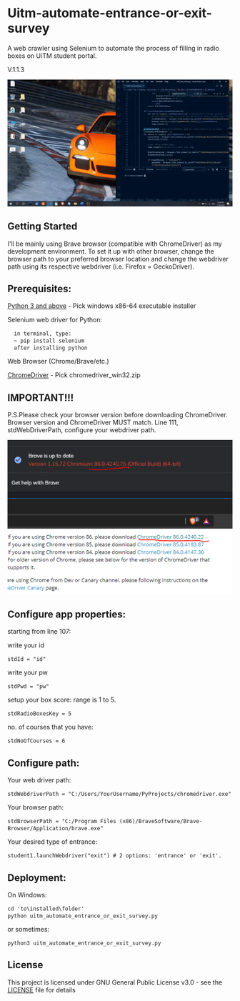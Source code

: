 # Uitm-automate-entrance-or-exit-survey
A web crawler using Selenium to automate the process of filling in radio boxes on UiTM student portal.

V.1.1.3

<p align="center">
  <img src="https://github.com/clementmaxwell/Uitm-automate-entrance-or-exit-survey/blob/master/demo.gif"
</p>

## Getting Started
I'll be mainly using Brave browser (compatible with ChromeDriver) as my development environment. To set it up with other browser, change the browser path to your preferred browser location and change the webdriver path using its respective webdriver (i.e. Firefox = GeckoDriver).

## Prerequisites:
[Python 3 and above](https://www.python.org/downloads/) - Pick windows x86-64 executable installer

Selenium web driver for Python:
```
  in terminal, type:
  ~ pip install selenium
  after installing python
```
Web Browser (Chrome/Brave/etc.)

[ChromeDriver](https://chromedriver.chromium.org/downloads) - Pick chromedriver_win32.zip

## IMPORTANT!!!
P.S.Please check your browser version before downloading ChromeDriver. Browser version and ChromeDriver MUST match.
Line 111, stdWebDriverPath, configure your webdriver path.
<p align="center">
  <img src="https://github.com/clementmaxwell/Uitm-automate-entrance-or-exit-survey/blob/master/webdriver.PNG"
</p>

## Configure app properties:
starting from line 107:

write your id
```
stdId = "id"
```
write your pw
```
stdPwd = "pw"
```
setup your box score: range is 1 to 5.
```
stdRadioBoxesKey = 5
```
no. of courses that you have:
```
stdNoOfCourses = 6
```

## Configure path:
Your web driver path:
```
stdWebdriverPath = "C:/Users/YourUsername/PyProjects/chromedriver.exe"
```
Your browser path:
```
stdBrowserPath = "C:/Program Files (x86)/BraveSoftware/Brave-Browser/Application/brave.exe"
```
Your desired type of entrance:
```
student1.launchWebdriver("exit") # 2 options: 'entrance' or 'exit'.
```

## Deployment:
On Windows:
```
cd 'to\installed\folder'
python uitm_automate_entrance_or_exit_survey.py
```
or sometimes:
```
python3 uitm_automate_entrance_or_exit_survey.py
```
## License
This project is licensed under GNU General Public License v3.0 - see the [LICENSE](LICENSE) file for details
